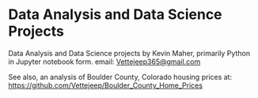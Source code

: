 # Data Analysis and Data Science Projects
Data Analysis and Data Science projects by Kevin Maher, primarily Python in Jupyter notebook form.
email: Vettejeep365@gmail.com

See also, an analysis of Boulder County, Colorado housing prices at:
https://github.com/Vettejeep/Boulder_County_Home_Prices

